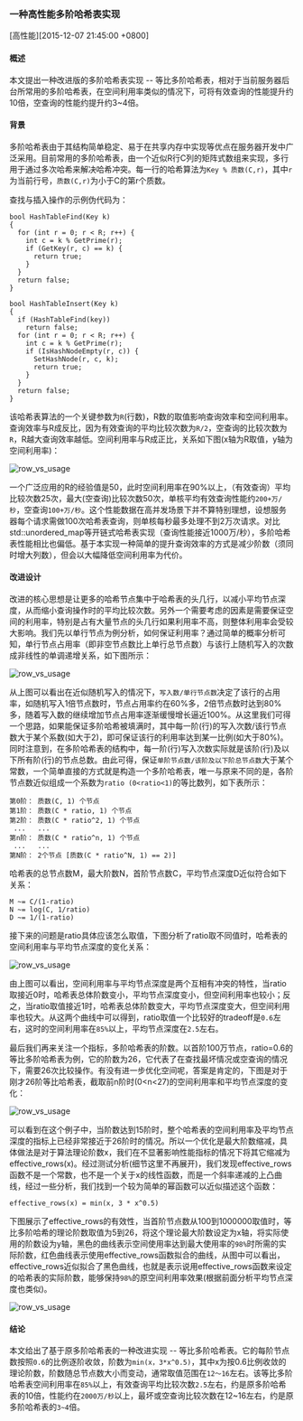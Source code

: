 ### 一种高性能多阶哈希表实现
[高性能][2015-12-07 21:45:00 +0800]

#### 概述

本文提出一种改进版的多阶哈希表实现 -- 等比多阶哈希表，相对于当前服务器后台所常用的多阶哈希表，在空间利用率类似的情况下，可将有效查询的性能提升约10倍，空查询的性能约提升约3~4倍。

#### 背景

多阶哈希表由于其结构简单稳定、易于在共享内存中实现等优点在服务器开发中广泛采用。目前常用的多阶哈希表，由一个近似R行C列的矩阵式数组来实现，多行用于通过多次哈希来解决哈希冲突。每一行的哈希算法为`Key % 质数(C,r)`，其中`r`为当前行号，`质数(C,r)`为小于C的第r个质数。

查找与插入操作的示例伪代码为：

	bool HashTableFind(Key k)
	{
	  for (int r = 0; r < R; r++) {
	    int c = k % GetPrime(r);
	    if (GetKey(r, c) == k) {
	      return true;
	    }
	  }
	  return false;
	}
	
	bool HashTableInsert(Key k)
	{
	  if (HashTableFind(key))
	    return false;
	  for (int r = 0; r < R; r++) {
	    int c = k % GetPrime(r);
	    if (IsHashNodeEmpty(r, c)) {
	      SetHashNode(r, c, k);
	      return true;
	    }
	  }
	  return false;
	}

该哈希表算法的一个关键参数为`R`(行数)，R数的取值影响查询效率和空间利用率。查询效率与R成反比，因为有效查询的平均比较次数为`R/2`，空查询的比较次数为`R`，R越大查询效率越低。空间利用率与R成正比，关系如下图(x轴为R取值，y轴为空间利用率)：

![row_vs_usage](/res/201512-high_performance_hash_table/fix_ht_usage_vs_rows.png)

一个广泛应用的R的经验值是50，此时空间利用率在90%以上，（有效查询）平均比较次数25次，最大(空查询)比较次数50次，单核平均有效查询性能约`200+万/秒`，空查询`100+万/秒`。这个性能数据在高并发场景下并不算特别理想，设想服务器每个请求需做100次哈希表查询，则单核每秒最多处理不到2万次请求。对比std::unordered_map等开链式哈希表实现（查询性能接近1000万/秒），多阶哈希表性能相比也偏低。基于本实现一种简单的提升查询效率的方式是减少阶数（须同时增大列数），但会以大幅降低空间利用率为代价。

#### 改进设计

改进的核心思想是让更多的哈希节点集中于哈希表的头几行，以减小平均节点深度，从而缩小查询操作时的平均比较次数。另外一个需要考虑的因素是需要保证空间的利用率，特别是占有大量节点的头几行如果利用率不高，则整体利用率会受较大影响。我们先以单行节点为例分析，如何保证利用率？通过简单的概率分析可知，单行节点占用率（即非空节点数比上单行总节点数）与该行上随机写入的次数成非线性的单调递增关系，如下图所示：

![row_vs_usage](/res/201512-high_performance_hash_table/array_usage_vs_rand_writes.png)

从上图可以看出在近似随机写入的情况下，`写入数/单行节点数`决定了该行的占用率，如随机写入1倍节点数时，节点占用率约在60%多，2倍节点数时达到80%多，随着写入数的继续增加节点占用率逐渐缓慢增长逼近100%。从这里我们可得一个思路，如果能保证多阶哈希被填满时，其中每一阶(行)的写入次数/该行节点数大于某个系数(如大于2)，即可保证该行的利用率达到某一比例(如大于80%)。同时注意到，在多阶哈希表的结构中，每一阶(行)写入次数实际就是该阶(行)及以下所有阶(行)的节点总数。由此可得，保证`单阶节点数/该阶及以下阶总节点数`大于某个常数，一个简单直接的方式就是构造一个多阶哈希表，唯一与原来不同的是，各阶节点数近似组成一个系数为`ratio (0<ratio<1)`的等比数列，如下表所示：

	第0阶： 质数(C, 1) 个节点
	第1阶： 质数(C * ratio, 1) 个节点
	第2阶： 质数(C * ratio^2, 1) 个节点
	 ...   ...
	第n阶： 质数(C * ratio^n, 1) 个节点
	 ...   ...
	第N阶： 2个节点 [质数(C * ratio^N, 1) == 2)]

哈希表的总节点数M，最大阶数N，首阶节点数C，平均节点深度D近似符合如下关系：

	M ~= C/(1-ratio)
	N ~= log(C, 1/ratio)
	D ~= 1/(1-ratio)

接下来的问题是ratio具体应该怎么取值，下图分析了ratio取不同值时，哈希表的空间利用率与平均节点深度的变化关系：

![row_vs_usage](/res/201512-high_performance_hash_table/ht_usage_depth_vs_ratio.png)

由上图可以看出，空间利用率与平均节点深度是两个互相有冲突的特性，当ratio取接近0时，哈希表总体阶数变小，平均节点深度变小，但空间利用率也较小；反之，当ratio取值接近1时，哈希表总体阶数变大，平均节点深度变大，但空间利用率也较大。从这两个曲线中可以得到，ratio取值一个比较好的tradeoff是`0.6`左右，这时的空间利用率在`85%`以上，平均节点深度在`2.5`左右。

最后我们再来关注一个指标，多阶哈希表的阶数。以首阶100万节点，ratio=0.6的等比多阶哈希表为例，它的阶数为26，它代表了在查找最坏情况或空查询的情况下，需要26次比较操作。有没有进一步优化空间呢，答案是肯定的，下图是对于刚才26阶等比哈希表，截取前n阶时(0<n<27)的空间利用率和平均节点深度的变化：

![row_vs_usage](/res/201512-high_performance_hash_table/ht_250w_ratio60_rows.png)

可以看到在这个例子中，当阶数达到15阶时，整个哈希表的空间利用率及平均节点深度的指标上已经非常接近于26阶时的情况。所以一个优化是最大阶数缩减，具体做法是对于算法理论阶数x，我们在不显著影响性能指标的情况下将其它缩减为effective_rows(x)。经过测试分析(细节这里不再展开)，我们发现effective_rows函数不是一个常数，也不是一个关于x的线性函数，而是一个斜率递减的上凸曲线，经过一些分析，我们找到一个较为简单的幂函数可以近似描述这个函数：

	effective_rows(x) = min(x, 3 * x^0.5)

下图展示了effective_rows的有效性，当首阶节点数从100到1000000取值时，等比多阶哈希的理论阶数取值为5到26，将这个理论最大阶数设定为x轴，将实际使用的阶数设为y轴，黑色的曲线表示空间使用率达到最大使用率的`98%`时所需的实际阶数，红色曲线表示使用effective_rows函数拟合的曲线，从图中可以看出，effective_rows近似拟合了黑色曲线，也就是表示说用effective_rows函数来设定的哈希表的实际阶数，能够保持`98%`的原空间利用率效果(根据前面分析平均节点深度也类似)。

![row_vs_usage](/res/201512-high_performance_hash_table/effective_rows.png)


#### 结论

本文给出了基于原多阶哈希表的一种改进实现 -- 等比多阶哈希表。它的每阶节点数按照`0.6`的比例逐阶收敛，阶数为`min(x，3*x^0.5)`，其中x为按0.6比例收敛的理论阶数，阶数随总节点数大小而变动，通常取值范围在`12～16`左右。该等比多阶哈希表空间利用率在`85%`以上，有效查询平均比较次数`2.5`左右，约是原多阶哈希表的10倍，性能约在`2000万/秒`以上，最坏或空查询比较次数在12~16左右，约是原多阶哈希表的`3~4`倍。
